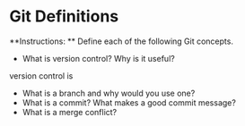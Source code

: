 # Git Definitions

**Instructions: ** Define each of the following Git concepts.

* What is version control?  Why is it useful?

version control is

* What is a branch and why would you use one?
* What is a commit? What makes a good commit message?
* What is a merge conflict?